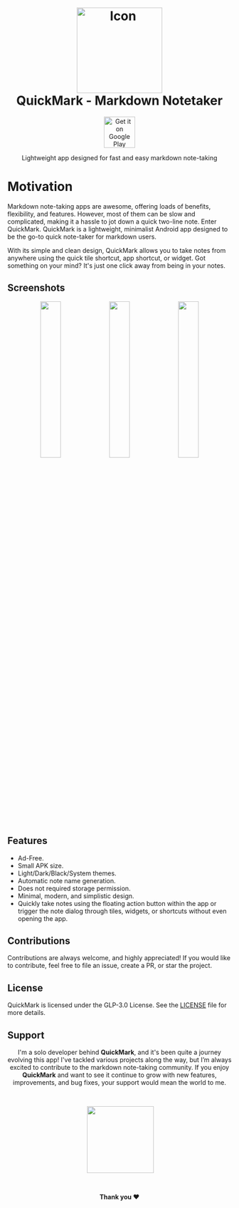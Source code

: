 <h1 align="center">
    <img src="https://github.com/xectrone/xectrone/blob/main/assets/QuickMark/Icon/Icon%20%E2%80%93%209.png" width="192" height="192" alt="Icon">
    <br />
    <b>QuickMark - Markdown Notetaker</b>
</h1>

<div align="center">

[<img src="https://play.google.com/intl/en_us/badges/images/generic/en_badge_web_generic.png" alt="Get it on Google Play"  height="70"/>](https://play.google.com/store/apps/details?id=com.xectrone.quickmark)

Lightweight app designed for fast and easy markdown note-taking

</div>


# Motivation 

Markdown note-taking apps are awesome, offering loads of benefits, flexibility, and features. However, most of them can be slow and complicated, making it a hassle to jot down a quick two-line note. Enter QuickMark. QuickMark is a lightweight, minimalist Android app designed to be the go-to quick note-taker for markdown users.

With its simple and clean design, QuickMark allows you to take notes from anywhere using the quick tile shortcut, app shortcut, or widget. Got something on your mind? It's just one click away from being in your notes.

## Screenshots

</div>
<div align="left">

<div align="center">
    <img src="https://github.com/xectrone/xectrone/blob/main/assets/QuickMark/Screenshots/Artboard%20%E2%80%93%201.png" width="30%"  alt=""/>
    <img src="https://github.com/xectrone/xectrone/blob/main/assets/QuickMark/Screenshots/Artboard%20%E2%80%93%202.png" width="30%"  alt=""/>
    <img src="https://github.com/xectrone/xectrone/blob/main/assets/QuickMark/Screenshots/Artboard%20%E2%80%93%208.png" width="30%"  alt=""/>
</div>
</div>



## Features

* Ad-Free.
* Small APK size.
* Light/Dark/Black/System themes.
* Automatic note name generation.
* Does not required storage permission.
* Minimal, modern, and simplistic design.
* Quickly take notes using the floating action button within the app or trigger the note dialog through tiles, widgets, or shortcuts without even opening the app.



## Contributions
Contributions are always welcome, and highly appreciated! If you would like to contribute, feel free to file an issue, create a PR, or star the project.

## License
QuickMark is licensed under the GLP-3.0 License. See the [LICENSE](./LICENSE) file for more details.

## Support
<div align="center">

  
I'm a solo developer behind **QuickMark**, and it's been quite a journey evolving this app! I've tackled various projects along the way, but I’m always excited to contribute to the markdown note-taking community.
If you enjoy **QuickMark** and want to see it continue to grow with new features, improvements, and bug fixes, your support would mean the world to me.

<br/>

 <a style="display: inline-block; margin-right: 0.25rem;"><a href="https://www.ko-fi.com/xectrone"><img src="https://storage.ko-fi.com/cdn/kofi2.png?v=3" width="150"/></a></a>

<br/>

**Thank you ❤️**

</div>


